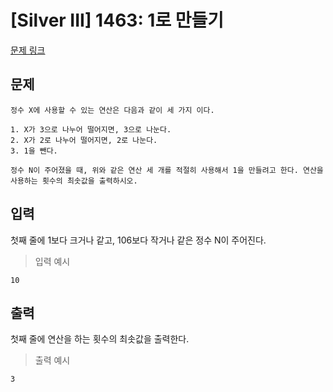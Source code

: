 # [Silver III] 1463: 1로 만들기
[문제 링크](https://www.acmicpc.net/problem/1463)

## 문제
```
정수 X에 사용할 수 있는 연산은 다음과 같이 세 가지 이다.

1. X가 3으로 나누어 떨어지면, 3으로 나눈다.
2. X가 2로 나누어 떨어지면, 2로 나눈다.
3. 1을 뺀다.

정수 N이 주어졌을 때, 위와 같은 연산 세 개를 적절히 사용해서 1을 만들려고 한다. 연산을 사용하는 횟수의 최솟값을 출력하시오.
```

## 입력
첫째 줄에 1보다 크거나 같고, 106보다 작거나 같은 정수 N이 주어진다.
> 입력 예시
```
10
```

## 출력
첫째 줄에 연산을 하는 횟수의 최솟값을 출력한다.
> 출력 예시
```
3
```
